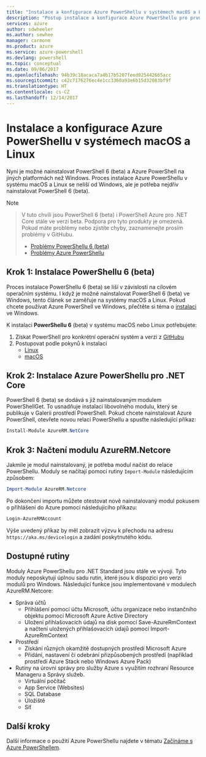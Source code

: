 ```yaml
---
title: "Instalace a konfigurace Azure PowerShellu v systémech macOS a Linux | Dokumentace Microsoftu"
description: "Postup instalace a konfigurace Azure PowerShellu pro první použití v systému macOS nebo Linux"
services: azure
author: sdwheeler
ms.author: sewhee
manager: carmonm
ms.product: azure
ms.service: azure-powershell
ms.devlang: powershell
ms.topic: conceptual
ms.date: 09/06/2017
ms.openlocfilehash: 94b39c18acaca7a4b17b5207feed025442665acc
ms.sourcegitcommit: c42c7176276ec4e1cc3360a93e6b15d32083bf9f
ms.translationtype: HT
ms.contentlocale: cs-CZ
ms.lasthandoff: 12/14/2017
---
```

# <a name="install-and-configure-azure-powershell-on-macos-and-linux"></a>Instalace a konfigurace Azure PowerShellu v systémech macOS a Linux

Nyní je možné nainstalovat PowerShell 6 (beta) a Azure PowerShell na jiných platformách než Windows.
Proces instalace Azure PowerShellu v systému macOS a Linux se neliší od Windows, ale je potřeba nejdřív nainstalovat PowerShell 6 (beta).

> [!NOTE]

> V tuto chvíli jsou PowerShell 6 (beta) i PowerShell Azure pro .NET Core stále ve verzi beta.
> Podpora pro tyto produkty je omezená. Pokud máte problémy nebo zjistíte chyby, zaznamenejte prosím problémy v GitHubu.
>
> * [Problémy PowerShellu 6 (beta)](https://github.com/PowerShell/PowerShell/issues)
> * [Problémy Azure PowerShellu](https://github.com/azure/azure-docs-powershell/issues)

## <a name="step-1-install-powershell-6-beta"></a>Krok 1: Instalace PowerShellu 6 (beta)

Proces instalace PowerShellu 6 (beta) se liší v závislosti na cílovém operačním systému.
I když je možné nainstalovat PowerShell 6 (beta) ve Windows, tento článek se zaměřuje na systémy macOS a Linux. Pokud chcete používat Azure PowerShell ve Windows, přečtěte si téma o [instalaci](./install-azurerm-ps.md) ve Windows.

K instalaci **PowerShellu 6** (beta) v systému macOS nebo Linux potřebujete:

1. Získat PowerShell pro konkrétní operační systém a verzi z [GitHubu](https://github.com/powershell/powershell#get-powershell)
2. Postupovat podle pokynů k instalaci
   - [Linux](https://github.com/PowerShell/PowerShell/blob/master/docs/installation/linux.md)
   - [macOS](https://github.com/PowerShell/PowerShell/blob/master/docs/installation/linux.md#macos-1012)

## <a name="step-2-install-azure-powershell-for-net-core"></a>Krok 2: Instalace Azure PowerShellu pro .NET Core

PowerShell 6 (beta) se dodává s již nainstalovaným modulem PowerShellGet. To usnadňuje instalaci libovolného modulu, který se publikuje v Galerii prostředí PowerShell. Pokud chcete nainstalovat Azure PowerShell, otevřete novou relaci PowerShellu a spusťte následující příkaz:

```powershell
Install-Module AzureRM.NetCore
```

## <a name="step-3-load-the-azurermnetcore-module"></a>Krok 3: Načtení modulu AzureRM.Netcore

Jakmile je modul nainstalovaný, je potřeba modul načíst do relace PowerShellu. Moduly se načítají pomocí rutiny `Import-Module` následujícím způsobem:

```powershell
Import-Module AzureRM.Netcore
```

Po dokončení importu můžete otestovat nově nainstalovaný modul pokusem o přihlášení do Azure pomocí následujícího příkazu:

```powershell
Login-AzureRMAccount
```

Výše uvedený příkaz by měl zobrazit výzvu k přechodu na adresu `https://aka.ms/devicelogin` a zadání poskytnutého kódu.

## <a name="available-cmdlets"></a>Dostupné rutiny

Moduly Azure PowerShellu pro .NET Standard jsou stále ve vývoji. Tyto moduly neposkytují úplnou sadu rutin, které jsou k dispozici pro verzi modulů pro Windows. Následující funkce jsou implementované v modulech AzureRM.Netcore:

* Správa účtů
  - Přihlášení pomocí účtu Microsoft, účtu organizace nebo instančního objektu pomocí Microsoft Azure Active Directory
  - Uložení přihlašovacích údajů na disk pomocí Save-AzureRmContext a načtení uložených přihlašovacích údajů pomocí Import-AzureRmContext
* Prostředí
  - Získání různých okamžitě dostupných prostředí Microsoft Azure
  - Přidání, nastavení či odebrání přizpůsobených prostředí (například prostředí Azure Stack nebo Windows Azure Pack)
* Rutiny na úrovni správy pro služby Azure s využitím rozhraní Resource Manageru a Správy služeb.
  - Virtuální počítač
  - App Service (Websites)
  - SQL Database
  - Úložiště
  - Síť

## <a name="next-steps"></a>Další kroky

Další informace o použití Azure PowerShellu najdete v tématu [Začínáme s Azure PowerShellem](get-started-azureps.md).

